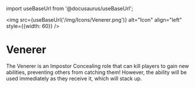 import useBaseUrl from '@docusaurus/useBaseUrl';

<img src={useBaseUrl('/img/Icons/Venerer.png')} alt="Icon" align="left" style={{width: 60}} />
# Venerer

The Venerer is an Impostor Concealing role that can kill players to gain new abilities, preventing others from catching them! However, the ability will be used immediately as they receive it, which will stack up.

